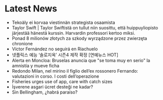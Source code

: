 # Latest News
-  Tekoäly ei korvaa viestinnän strategista osaamista
-  Taylor Swift | Taylor Swiftistä on tullut niin suosittu, että huippuyliopisto järjestää hänestä kurssin. Harvardin professori kertoo miksi.
-  Ponad 8 milionów złotych za szkody wyrządzone przez zwierzęta chronione
-  Víctor Fernández no seguirá en Riachuelo
-  넷플릭스 예능 ‘솔로지옥’ 시즌4 제작 확정 [연예뉴스 HOT]
-  Alerta en Moncloa: Bruselas anuncia que "se toma muy en serio" la amnistía y mueve ficha
-  Redondo Milan, nel mirino il figlio dell’ex rossonero Fernando: valutazioni in corso. I costi dell’operazione
-  Fisheries urges use of app, care with catch sizes
-  İşverene asgari ücret desteği ne kadar?
-  Sin Bellingham, ¿habrá paraíso?
